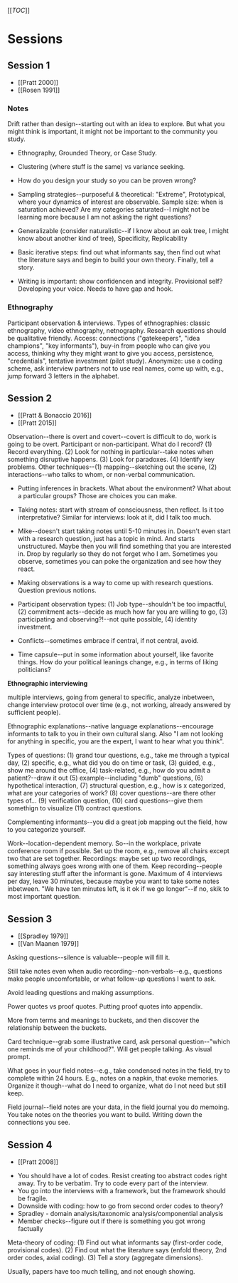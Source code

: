 [[_TOC_]]

# Sessions

## Session 1

* [[Pratt 2000]]
* [[Rosen 1991]]

### Notes

Drift rather than design--starting out with an idea to explore. But what you might think is important, it might not be important to the community you study. 

- Ethnography, Grounded Theory, or Case Study.

- Clustering (where stuff is the same) vs variance seeking.

- How do you design your study so you can be proven wrong?

- Sampling strategies--purposeful & theoretical: "Extreme", Prototypical, where your dynamics of interest are observable. Sample size: when is saturation achieved? Are my categories saturated--I might not be learning more because I am not asking the right questions?

- Generalizable (consider naturalistic--if I know about an oak tree, I might know about another kind of tree), Specificity, Replicability

- Basic iterative steps: find out what informants say, then find out what the literature says and begin to build your own theory. Finally, tell a story.

- Writing is important: show confidencen and integrity. Provisional self? Developing your voice. Needs to have gap and hook.

### Ethnography

Participant observation & interviews. Types of ethnographies: classic ethnography, video ethnography, netnography. Research questions should be qualitative friendly. Access: connections ("gatekeepers", "idea champions", "key informants"), buy-in from people who can give you access, thinking why they might want to give you access, persistence, "credentials", tentative investment (pilot study). Anonymize: use a coding scheme, ask interview partners not to use real names, come up with, e.g., jump forward 3 letters in the alphabet.

## Session 2

* [[Pratt & Bonaccio 2016]]
* [[Pratt 2015]]

Observation--there is overt and covert--covert is difficult to do, work is going to be overt. Participant or non-participant. What do I record? (1) Record everything. (2) Look for nothing in particular--take notes when something disruptive happens. (3) Look for paradoxes. (4) Identify key problems. Other techniques--(1) mapping--sketching out the scene, (2) interactions--who talks to whom, or non-verbal communication. 

- Putting inferences in brackets. What about the environment? What about a particular groups? Those are choices you can make.

- Taking notes: start with stream of consciousness, then reflect. Is it too interpretative? Similar for interviews: look at it, did I talk too much.

- Mike--doesn't start taking notes until 5-10 minutes in. Doesn't even start with a research question, just has a topic in mind. And starts unstructured. Maybe then you will find something that you are interested in. Drop by regularly so they do not forget who I am. Sometimes you observe, sometimes you can poke the organization and see how they react.

- Making observations is a way to come up with research questions. Question previous notions.

- Participant observation types: (1) Job type--shouldn't be too impactful, (2) commitment acts--decide as much how far you are willing to go, (3) participating and observing?!--not quite possible, (4) identity investment.

- Conflicts--sometimes embrace if central, if not central, avoid.

- Time capsule--put in some information about yourself, like favorite things. How do your political leanings change, e.g., in terms of liking politicians?

**Ethnographic interviewing**

multiple interviews, going from general to specific, analyze inbetween, change interview protocol over time (e.g., not working, already answered by sufficient people).

Ethnographic explanations--native language explanations--encourage informants to talk to you in their own cultural slang. Also "I am not looking for anything in specific, you are the expert, I want to hear what you think".

Types of questions: (1) grand tour questions, e.g., take me through a typical day, (2) specific, e.g., what did you do on time or task, (3) guided, e.g., show me around the office, (4) task-related, e.g., how do you admit a patient?--draw it out (5) example--including "dumb" questions, (6) hypothetical interaction, (7) structural question, e.g., how is x categorized, what are your categories of work? (8) cover questions--are there other types of... (9) verification question, (10) card questions--give them somethign to visualize (11) contract questions.

Complementing informants--you did a great job mapping out the field, how to you categorize yourself.

Work--location-dependent memory. So--in the workplace, private conference room if possible. Set up the room, e.g., remove all chairs except two that are set together. Recordings: maybe set up two recordings, something always goes wrong with one of them. Keep recording--people say interesting stuff after the informant is gone. Maximum of 4 interviews per day, leave 30 minutes, because maybe you want to take some notes inbetween. "We have ten minutes left, is it ok if we go longer"--if no, skik to most important question.

## Session 3

* [[Spradley 1979]]
* [[Van Maanen 1979]]

Asking questions--silence is valuable--people will fill it.

Still take notes even when audio recording--non-verbals--e.g., questions make people uncomfortable, or what follow-up questions I want to ask.

Avoid leading questions and making assumptions.

Power quotes vs proof quotes. Putting proof quotes into appendix.

More from terms and meanings to buckets, and then discover the relationship between the buckets.

Card technique--grab some illustrative card, ask personal question--"which one reminds me of your childhood?". Will get people talking. As visual prompt.

What goes in your field notes--e.g., take condensed notes in the field, try to complete within 24 hours. E.g., notes on a napkin, that evoke memories. Organize it though--what do I need to organize, what do I not need but still keep.

Field journal--field notes are your data, in the field journal you do memoing. You take notes on the theories you want to build. Writing down the connections you see.

## Session 4

* [[Pratt 2008]]

- You should have a lot of codes. Resist creating too abstract codes right away. Try to be verbatim. Try to code every part of the interview.
- You go into the interviews with a framework, but the framework should be fragile.
- Downside with coding: how to go from second order codes to theory?
- Spradley - domain analysis/taxonomic analysis/componential analysis
- Member checks--figure out if there is something you got wrong factually

Meta-theory of coding: (1) Find out what informants say (first-order code, provisional codes). (2) Find out what the literature says (enfold theory, 2nd order codes, axial coding). (3) Tell a story (aggregate dimensions).

Usually, papers have too much telling, and not enough showing.